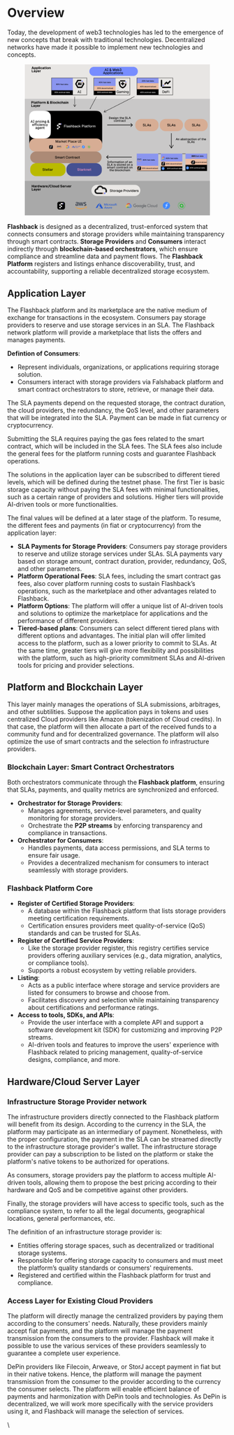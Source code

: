 # Overview

Today, the development of web3 technologies has led to the emergence of new concepts that break with traditional technologies. Decentralized networks have made it possible to implement new technologies and concepts.

<figure><img src="../../.gitbook/assets/Economy_model.png" alt=""><figcaption></figcaption></figure>

**Flashback** is designed as a decentralized, trust-enforced system that connects consumers and storage providers while maintaining transparency through smart contracts. **Storage Providers** and **Consumers** interact indirectly through **blockchain-based orchestrators**, which ensure compliance and streamline data and payment flows. The **Flashback Platform** registers and listings enhance discoverability, trust, and accountability, supporting a reliable decentralized storage ecosystem.

## **Application Layer**

The Flashback platform and its marketplace are the native medium of exchange for transactions in the ecosystem. Consumers pay storage providers to reserve and use storage services in an SLA. The Flashback network platform will provide a marketplace that lists the offers and manages payments.&#x20;

**Defintion of Consumers**:

* Represent individuals, organizations, or applications requiring storage solution.&#x20;
* Consumers interact with storage providers via Falshaback platform and smart contract orchestrators to store, retrieve, or manage their data.

The SLA payments depend on the requested storage, the contract duration, the cloud providers, the redundancy, the QoS level, and other parameters that will be integrated into the SLA. Payment can be made in fiat currency or cryptocurrency.&#x20;

Submitting the SLA requires paying the gas fees related to the smart contract, which will be included in the SLA fees. The SLA fees also include the general fees for the platform running costs and guarantee Flashback operations.&#x20;

The solutions in the application layer can be subscribed to different tiered levels, which will be defined during the testnet phase. The first Tier is basic storage capacity without paying the SLA fees with minimal functionalities, such as a certain range of providers and solutions. Higher tiers will provide AI-driven tools or more functionalities. &#x20;

The final values will be defined at a later stage of the platform. To resume, the different fees and payments (in fiat or cryptocurrency) from the application layer:

* **SLA Payments for Storage Providers**: Consumers pay storage providers to reserve and utilize storage services under SLAs.  SLA payments vary based on storage amount, contract duration, provider, redundancy, QoS, and other parameters.
* **Platform Operational Fees**: SLA fees, including the smart contract gas fees, also cover platform running costs to sustain Flashback’s operations, such as the marketplace and other advantages related to Flashback.
* **Platform Options**: The platform will offer a unique list of AI-driven tools and solutions to optimize the marketplace for applications and the performance of different providers.
* **Tiered-based plans**: Consumers can select different tiered plans with different options and advantages. The initial plan will offer limited access to the platform, such as a lower priority to commit to SLAs. At the same time, greater tiers will give more flexibility and possibilities with the platform, such as high-priority commitment SLAs and AI-driven tools for pricing and provider selections.&#x20;

## **Platform and Blockchain Layer**

This layer mainly manages the operations of SLA submissions, arbitrages, and other subtilities. Suppose the application pays in tokens and uses centralized Cloud providers like Amazon (tokenization of Cloud credits). In that case, the platform will then allocate a part of the received funds to a community fund and for decentralized governance. The platform will also optimize the use of smart contracts and the selection fo infrastructure providers.

### **Blockchain Layer: Smart Contract Orchestrators**

Both orchestrators communicate through the **Flashback platform**, ensuring that SLAs, payments, and quality metrics are synchronized and enforced.

* **Orchestrator for Storage Providers**:
  * Manages agreements, service-level parameters, and quality monitoring for storage providers.
  * Orchestrate the **P2P streams** by enforcing transparency and compliance in transactions.
* **Orchestrator for Consumers**:
  * Handles payments, data access permissions, and SLA terms to ensure fair usage.
  * Provides a decentralized mechanism for consumers to interact seamlessly with storage providers.

### **Flashback Platform Core**

* **Register of Certified Storage Providers**:
  * A database within the Flashback platform that lists storage providers meeting certification requirements.
  * Certification ensures providers meet quality-of-service (QoS) standards and can be trusted for SLAs.
* **Register of Certified Service Providers**:
  * Like the storage provider register, this registry certifies service providers offering auxiliary services (e.g., data migration, analytics, or compliance tools).
  * Supports a robust ecosystem by vetting reliable providers.
* **Listing**:
  * Acts as a public interface where storage and service providers are listed for consumers to browse and choose from.
  * Facilitates discovery and selection while maintaining transparency about certifications and performance ratings.
* **Access to tools, SDKs, and APIs**:
  * Provide the user interface with a complete API and support a software development kit (SDK) for customizing and improving P2P streams.&#x20;
  * AI-driven tools and features to improve the users' experience with Flashback related to pricing management, quality-of-service designs, compliance, and more.

## **Hardware/Cloud Server Layer**

### **Infrastructure Storage Provider network**

The infrastructure providers directly connected to the Flashback platform will benefit from its design. According to the currency in the SLA, the platform may participate as an intermediary of payment. Nonetheless, with the proper configuration, the payment in the SLA can be streamed directly to the infrastructure storage provider's wallet. The infrastructure storage provider can pay a subscription to be listed on the platform or stake the platform's native tokens to be authorized for operations.&#x20;

As consumers, storage providers pay the platform to access multiple AI-driven tools, allowing them to propose the best pricing according to their hardware and QoS and be competitive against other providers.

Finally, the storage providers will have access to specific tools, such as the compliance system, to refer to all the legal documents, geographical locations, general performances, etc.

The definition of an infrastructure storage provider is:

* Entities offering storage spaces, such as decentralized or traditional storage systems.&#x20;
* Responsible for offering storage capacity to consumers and must meet the platform’s quality standards or consumers' requirements.&#x20;
* Registered and certified within the Flashback platform for trust and compliance.

### **Access Layer for Existing Cloud Providers**

The platform will directly manage the centralized providers by paying them according to the consumers' needs. Naturally, these providers mainly accept fiat payments, and the platform will manage the payment transmission from the consumers to the provider. Flashback will make it possible to use the various services of these providers seamlessly to guarantee a complete user experience.&#x20;

DePin providers like Filecoin, Arweave, or StorJ accept payment in fiat but in their native tokens. Hence, the platform will manage the payment transmission from the consumer to the provider according to the currency the consumer selects. The platform will enable efficient balance of payments and harmonization with DePin tools and technologies. As DePin is decentralized, we will work more specifically with the service providers using it, and Flashback will manage the selection of services.

\
